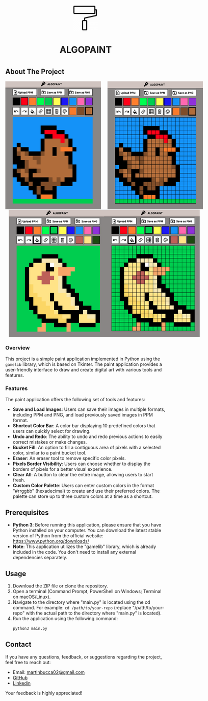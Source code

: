 <div align="center">
  <a href="https://github.com/othneildrew/Best-README-Template">
    <img src="readme_images/logo.gif" alt="Logo" width="80" height="80">
  </a>
  <p align="center">
    <h1> ALGOPAINT <h1 />
  </p>
</div>
      
## About The Project
<div style="display: flex; flex-direction: column;">
  <div style="display: flex; justify-content: space-between;">
    <img src="readme_images/chicken.png" alt="Chicken Image" style="width: 300px; height: 400px; margin-right: 10px;">
    <img src="readme_images/pixeled_chicken.png" alt="Pixeled Chicken Image" style="width: 300px; height: 400px; margin-left: 10px;">
  </div>
  <div style="display: flex; justify-content: space-between;">
    <img src="readme_images/bird.png" alt="Bird Image" style="width: 300px; height: 400px; margin-left: 10px;">
    <img src="readme_images/pixeled_bird.png" alt="Pixeled Bird Image" style="width: 300px; height: 400px; margin-right: 10px;">
  </div>
</div>

### Overview
This project is a simple paint application implemented in Python using the `gamelib` library, which is based on Tkinter. The paint application provides a user-friendly interface to draw and create digital art with various tools and features.
### Features
The paint application offers the following set of tools and features:

* **Save and Load Images**: Users can save their images in multiple formats, including PPM and PNG, and load previously saved images in PPM format.
* **Shortcut Color Bar**: A color bar displaying 10 predefined colors that users can quickly select for drawing.
* **Undo and Redo**: The ability to undo and redo previous actions to easily correct mistakes or make changes.
* **Bucket Fill**: An option to fill a contiguous area of pixels with a selected color, similar to a paint bucket tool.
* **Eraser**: An eraser tool to remove specific color pixels.
* **Pixels Border Visibility**: Users can choose whether to display the borders of pixels for a better visual experience.
* **Clear All**: A button to clear the entire image, allowing users to start fresh.
* **Custom Color Palette**: Users can enter custom colors in the format "#rrggbb" (hexadecimal) to create and use their preferred colors. The palette can store up to three custom colors at a time as a shortcut.
  
## Prerequisites
* **Python 3**: Before running this application, please ensure that you have Python installed on your computer. You can download the latest stable version of Python from the official website: https://www.python.org/downloads/
* **Note**: This application utilizes the "gamelib" library, which is already included in the code. You don't need to install any external dependencies separately.
## Usage
1. Download the ZIP file or clone the repository.
2. Open a terminal (Command Prompt, PowerShell on Windows; Terminal on macOS/Linux).
3. Navigate to the directory where "main.py" is located using the cd command. For example: `cd /path/to/your-repo` (replace "/path/to/your-repo" with the actual path to the directory where "main.py" is located).
4. Run the application using the following command:
   ```sh
   python3 main.py
      ```
## Contact
If you have any questions, feedback, or suggestions regarding the project, feel free to reach out:

* Email: martinbucca02@gmail.com
* [GitHub](https://github.com/martinbucca)
* [Linkedin](https://www.linkedin.com/in/mart%C3%ADn-bucca-70858a216/)
  
Your feedback is highly appreciated!
